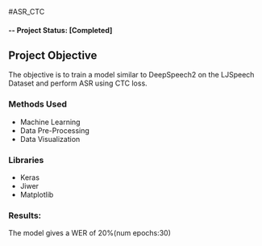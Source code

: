 #ASR_CTC

#### -- Project Status: [Completed]

## Project Objective
The objective is to train a model similar to DeepSpeech2 on the LJSpeech Dataset
and perform ASR using CTC loss.


### Methods Used
* Machine Learning
* Data Pre-Processing
* Data Visualization

### Libraries
* Keras
* Jiwer
* Matplotlib

### Results:
The model gives a WER of 20%(num epochs:30)
